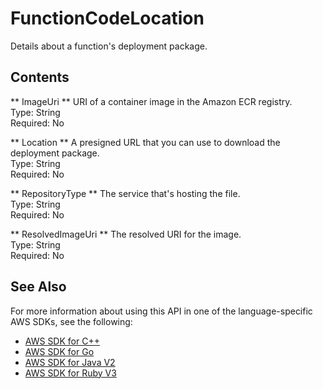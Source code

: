 # FunctionCodeLocation<a name="API_FunctionCodeLocation"></a>

Details about a function's deployment package\.

## Contents<a name="API_FunctionCodeLocation_Contents"></a>

 ** ImageUri **   <a name="SSS-Type-FunctionCodeLocation-ImageUri"></a>
URI of a container image in the Amazon ECR registry\.  
Type: String  
Required: No

 ** Location **   <a name="SSS-Type-FunctionCodeLocation-Location"></a>
A presigned URL that you can use to download the deployment package\.  
Type: String  
Required: No

 ** RepositoryType **   <a name="SSS-Type-FunctionCodeLocation-RepositoryType"></a>
The service that's hosting the file\.  
Type: String  
Required: No

 ** ResolvedImageUri **   <a name="SSS-Type-FunctionCodeLocation-ResolvedImageUri"></a>
The resolved URI for the image\.  
Type: String  
Required: No

## See Also<a name="API_FunctionCodeLocation_SeeAlso"></a>

For more information about using this API in one of the language\-specific AWS SDKs, see the following:
+  [AWS SDK for C\+\+](https://docs.aws.amazon.com/goto/SdkForCpp/lambda-2015-03-31/FunctionCodeLocation) 
+  [AWS SDK for Go](https://docs.aws.amazon.com/goto/SdkForGoV1/lambda-2015-03-31/FunctionCodeLocation) 
+  [AWS SDK for Java V2](https://docs.aws.amazon.com/goto/SdkForJavaV2/lambda-2015-03-31/FunctionCodeLocation) 
+  [AWS SDK for Ruby V3](https://docs.aws.amazon.com/goto/SdkForRubyV3/lambda-2015-03-31/FunctionCodeLocation) 